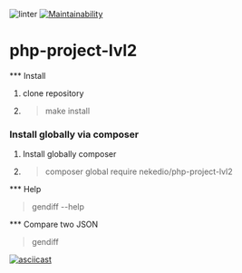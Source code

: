 ![linter](https://github.com/nekedio/php-project-lvl2/workflows/linter/badge.svg)
[![Maintainability](https://api.codeclimate.com/v1/badges/4f26361d1f2d60432298/maintainability)](https://codeclimate.com/github/nekedio/php-project-lvl2/maintainability)

# php-project-lvl2

*** Install
1. clone repository
2. > make install

### Install globally via composer

1. Install globally composer
2. > composer global require nekedio/php-project-lvl2

*** Help
> gendiff --help

*** Compare two JSON
> gendiff <firstFile> <secondFile>

[![asciicast](https://asciinema.org/a/331486.svg)](https://asciinema.org/a/331486)

